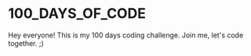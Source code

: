 # 100_DAYS_OF_CODE
Hey everyone! This is my 100 days coding challenge. Join me, let's code together. ;)


